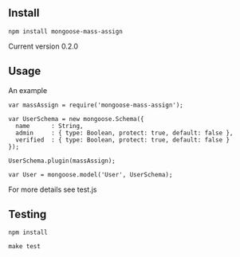 ## Install

```
npm install mongoose-mass-assign
```

Current version 0.2.0

## Usage

An example

```
var massAssign = require('mongoose-mass-assign');

var UserSchema = new mongoose.Schema({
  name      : String,
  admin     : { type: Boolean, protect: true, default: false },
  verified  : { type: Boolean, protect: true, default: false }
});

UserSchema.plugin(massAssign);

var User = mongoose.model('User', UserSchema);

```

For more details see test.js

## Testing

```
npm install
```

```
make test
```


